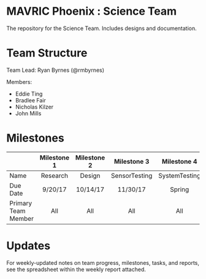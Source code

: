 # MAVRIC Phoenix : Science Team
The repository for the Science Team. Includes designs and documentation.

# Team Structure
Team Lead: Ryan Byrnes (@rmbyrnes)

Members:
 * Eddie Ting
 * Bradlee Fair 
 * Nicholas Kilzer
 * John Mills
 

# Milestones
|                     | Milestone 1 | Milestone 2 | Milestone 3 | Milestone 4 |
|:--------------------|:-----------:|:-----------:|:-----------:|:-----------:|
| Name                |  Research   |   Design    |SensorTesting|SystemTesting|
| Due Date            |  9/20/17    |   10/14/17  |  11/30/17   |    Spring   |
| Primary Team Member |    All      |    All      |    All      |    All      |

# Updates
For weekly-updated notes on team progress, milestones, tasks, and reports, see the spreadsheet within the weekly report attached.

